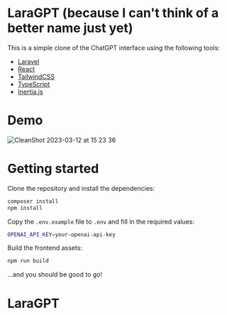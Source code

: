 # LaraGPT (because I can't think of a better name just yet)

This is a simple clone of the ChatGPT interface using the following tools:

- [Laravel](https://laravel.com/)
- [React](https://reactjs.org/)
- [TailwindCSS](https://tailwindcss.com/)
- [TypeScript](https://www.typescriptlang.org/)
- [Inertia.js](https://inertiajs.com/)

# Demo

![CleanShot 2023-03-12 at 15 23 36](https://user-images.githubusercontent.com/7697/224550938-7571642c-d467-4436-81a7-fc95e7e28e6b.gif)



# Getting started

Clone the repository and install the dependencies:

```bash
composer install
npm install
```

Copy the `.env.example` file to `.env` and fill in the required values:

```bash
OPENAI_API_KEY=your-openai-api-key
```

Build the frontend assets:

```bash
npm run build
```

...and you should be good to go!

# LaraGPT
